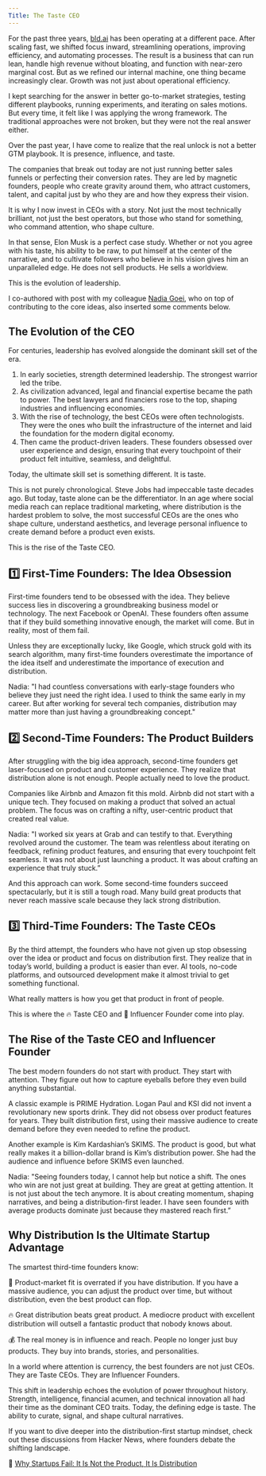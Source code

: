 ```yaml
---
Title: The Taste CEO
---
```


For the past three years, [bld.ai](https://www.bld.ai) has been operating at a different pace. After scaling fast, we shifted focus inward, streamlining operations, improving efficiency, and automating processes. The result is a business that can run lean, handle high revenue without bloating, and function with near-zero marginal cost. But as we refined our internal machine, one thing became increasingly clear. Growth was not just about operational efficiency.

I kept searching for the answer in better go-to-market strategies, testing different playbooks, running experiments, and iterating on sales motions. But every time, it felt like I was applying the wrong framework. The traditional approaches were not broken, but they were not the real answer either.

Over the past year, I have come to realize that the real unlock is not a better GTM playbook. It is presence, influence, and taste.

The companies that break out today are not just running better sales funnels or perfecting their conversion rates. They are led by magnetic founders, people who create gravity around them, who attract customers, talent, and capital just by who they are and how they express their vision.

It is why I now invest in CEOs with a story. Not just the most technically brilliant, not just the best operators, but those who stand for something, who command attention, who shape culture.

In that sense, Elon Musk is a perfect case study. Whether or not you agree with his taste, his ability to be raw, to put himself at the center of the narrative, and to cultivate followers who believe in his vision gives him an unparalleled edge. He does not sell products. He sells a worldview.

This is the evolution of leadership.

I co-authored with post with my colleague [Nadia Goei](https://www.linkedin.com/in/nadiagoei/), who on top of contributing to the core ideas, also inserted some comments below.

## The Evolution of the CEO

For centuries, leadership has evolved alongside the dominant skill set of the era.

1. In early societies, strength determined leadership. The strongest warrior led the tribe.
2. As civilization advanced, legal and financial expertise became the path to power. The best lawyers and financiers rose to the top, shaping industries and influencing economies.
3. With the rise of technology, the best CEOs were often technologists. They were the ones who built the infrastructure of the internet and laid the foundation for the modern digital economy.
4. Then came the product-driven leaders. These founders obsessed over user experience and design, ensuring that every touchpoint of their product felt intuitive, seamless, and delightful.

Today, the ultimate skill set is something different. It is taste.

This is not purely chronological. Steve Jobs had impeccable taste decades ago. But today, taste alone can be the differentiator. In an age where social media reach can replace traditional marketing, where distribution is the hardest problem to solve, the most successful CEOs are the ones who shape culture, understand aesthetics, and leverage personal influence to create demand before a product even exists.

This is the rise of the Taste CEO.

## 1️⃣ First-Time Founders: The Idea Obsession

First-time founders tend to be obsessed with the idea. They believe success lies in discovering a groundbreaking business model or technology. The next Facebook or OpenAI. These founders often assume that if they build something innovative enough, the market will come. But in reality, most of them fail.

Unless they are exceptionally lucky, like Google, which struck gold with its search algorithm, many first-time founders overestimate the importance of the idea itself and underestimate the importance of execution and distribution.

Nadia: "I had countless conversations with early-stage founders who believe they just need the right idea. I used to think the same early in my career. But after working for several tech companies, distribution may matter more than just having a groundbreaking concept."

## 2️⃣ Second-Time Founders: The Product Builders

After struggling with the big idea approach, second-time founders get laser-focused on product and customer experience. They realize that distribution alone is not enough. People actually need to love the product.

Companies like Airbnb and Amazon fit this mold. Airbnb did not start with a unique tech. They focused on making a product that solved an actual problem. The focus was on crafting a nifty, user-centric product that created real value.

Nadia: "I worked six years at Grab and can testify to that. Everything revolved around the customer. The team was relentless about iterating on feedback, refining product features, and ensuring that every touchpoint felt seamless. It was not about just launching a product. It was about crafting an experience that truly stuck.”

And this approach can work. Some second-time founders succeed spectacularly, but it is still a tough road. Many build great products that never reach massive scale because they lack strong distribution.

## 3️⃣ Third-Time Founders: The Taste CEOs

By the third attempt, the founders who have not given up stop obsessing over the idea or product and focus on distribution first. They realize that in today’s world, building a product is easier than ever. AI tools, no-code platforms, and outsourced development make it almost trivial to get something functional.

What really matters is how you get that product in front of people.

This is where the 🔥 Taste CEO and 🚀 Influencer Founder come into play.

## The Rise of the Taste CEO and Influencer Founder

The best modern founders do not start with product. They start with attention. They figure out how to capture eyeballs before they even build anything substantial.

A classic example is PRIME Hydration. Logan Paul and KSI did not invent a revolutionary new sports drink. They did not obsess over product features for years. They built distribution first, using their massive audience to create demand before they even needed to refine the product.

Another example is Kim Kardashian’s SKIMS. The product is good, but what really makes it a billion-dollar brand is Kim’s distribution power. She had the audience and influence before SKIMS even launched.

Nadia: "Seeing founders today, I cannot help but notice a shift. The ones who win are not just great at building. They are great at getting attention. It is not just about the tech anymore. It is about creating momentum, shaping narratives, and being a distribution-first leader. I have seen founders with average products dominate just because they mastered reach first.”

## Why Distribution Is the Ultimate Startup Advantage

The smartest third-time founders know:

🚀 Product-market fit is overrated if you have distribution. If you have a massive audience, you can adjust the product over time, but without distribution, even the best product can flop.

🔥 Great distribution beats great product. A mediocre product with excellent distribution will outsell a fantastic product that nobody knows about.

💰 The real money is in influence and reach. People no longer just buy products. They buy into brands, stories, and personalities.

In a world where attention is currency, the best founders are not just CEOs. They are Taste CEOs. They are Influencer Founders.

This shift in leadership echoes the evolution of power throughout history. Strength, intelligence, financial acumen, and technical innovation all had their time as the dominant CEO traits. Today, the defining edge is taste. The ability to curate, signal, and shape cultural narratives.

If you want to dive deeper into the distribution-first startup mindset, check out these discussions from Hacker News, where founders debate the shifting landscape.

📌 [Why Startups Fail: It Is Not the Product, It Is Distribution](https://news.ycombinator.com/item?id=28661268)
